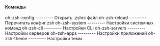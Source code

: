 ####  Команды  #######################################

oh-zsh-config   ---------  Открыть .zshrc файл
oh-zsh-reload   ---------  Перечитать конфиг zsh
oh-zsh-system   ---------  Настройки системных команд
oh-zsh-cli      ---------  Настройки CLI
oh-zsh-servers  ---------  Настройки серверов
oh-zsh-apps     ---------  Настройки приложений
oh-zsh-theme    ---------  Настройки темы

